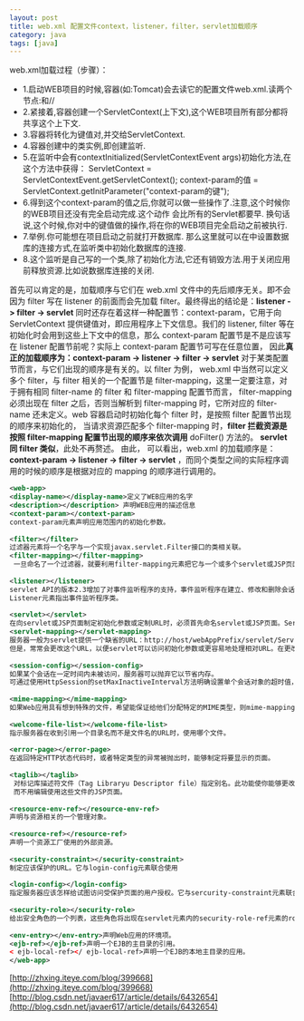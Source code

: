 ```yaml
---
layout: post
title: web.xml 配置文件context，listener，filter，servlet加载顺序
category: java
tags: [java]
---
```

web.xml加载过程（步骤）： 
* 1.启动WEB项目的时候,容器(如:Tomcat)会去读它的配置文件web.xml.读两个节点:和//<context-param></context-param>
* 2.紧接着,容器创建一个ServletContext(上下文),这个WEB项目所有部分都将共享这个上下文. 
* 3.容器将<context-param></context-param>转化为键值对,并交给ServletContext. 
* 4.容器创建中的类实例,即创建监听. 
* 5.在监听中会有contextInitialized(ServletContextEvent args)初始化方法,在这个方法中获得： ServletContext = ServletContextEvent.getServletContext(); context-param的值 = ServletContext.getInitParameter("context-param的键"); 
* 6.得到这个context-param的值之后,你就可以做一些操作了.注意,这个时候你的WEB项目还没有完全启动完成.这个动作 会比所有的Servlet都要早. 换句话说,这个时候,你对<context-param>中的键值做的操作,将在你的WEB项目完全启动之前被执行. 
* 7.举例.你可能想在项目启动之前就打开数据库. 那么这里就可以在<context-param>中设置数据库的连接方式,在监听类中初始化数据库的连接. 
* 8.这个监听是自己写的一个类,除了初始化方法,它还有销毁方法.用于关闭应用前释放资源.比如说数据库连接的关闭. 

首先可以肯定的是，加载顺序与它们在 web.xml 文件中的先后顺序无关。即不会因为 filter 写在 listener 的前面而会先加载 filter。最终得出的结论是：**listener -> filter -> servlet** 
同时还存在着这样一种配置节：context-param，它用于向 ServletContext 提供键值对，即应用程序上下文信息。我们的 listener, filter 等在初始化时会用到这些上下文中的信息，那么 context-param 配置节是不是应该写在 listener 配置节前呢？实际上 context-param 配置节可写在任意位置，
因此**真正的加载顺序为：context-param -> listener -> filter -> servlet** 对于某类配置节而言，与它们出现的顺序是有关的。以 filter 为例，
web.xml 中当然可以定义多个 filter，与 filter 相关的一个配置节是 filter-mapping，这里一定要注意，对于拥有相同 filter-name 的 filter 和 filter-mapping 配置节而言，
filter-mapping 必须出现在 filter 之后，否则当解析到 filter-mapping 时，它所对应的 filter-name 还未定义。web 容器启动时初始化每个 filter 时，是按照 filter 配置节出现的顺序来初始化的，
当请求资源匹配多个 filter-mapping 时，**filter 拦截资源是按照 filter-mapping 配置节出现的顺序来依次调用** doFilter() 方法的。 **servlet 同 filter 类似**，此处不再赘述。 由此，
可以看出，web.xml 的加载顺序是：**context-param -> listener -> filter -> servlet** ，而同个类型之间的实际程序调用的时候的顺序是根据对应的 mapping 的顺序进行调用的。

```xml
<web-app>     
<display-name></display-name>定义了WEB应用的名字     
<description></description> 声明WEB应用的描述信息     
<context-param></context-param>   
context-param元素声明应用范围内的初始化参数。     
  
<filter></filter>   
过滤器元素将一个名字与一个实现javax.servlet.Filter接口的类相关联。     
<filter-mapping></filter-mapping>  
 一旦命名了一个过滤器，就要利用filter-mapping元素把它与一个或多个servlet或JSP页面相关联。     
  
<listener></listener>  
servlet API的版本2.3增加了对事件监听程序的支持，事件监听程序在建立、修改和删除会话或servlet环境时得到通知。     
Listener元素指出事件监听程序类。     
  
<servlet></servlet>   
在向servlet或JSP页面制定初始化参数或定制URL时，必须首先命名servlet或JSP页面。Servlet元素就是用来完成此项任务的。     
<servlet-mapping></servlet-mapping>   
服务器一般为servlet提供一个缺省的URL：http://host/webAppPrefix/servlet/ServletName。     
但是，常常会更改这个URL，以便servlet可以访问初始化参数或更容易地处理相对URL。在更改缺省URL时，使用servlet-mapping元素。     
    
<session-config></session-config>  
如果某个会话在一定时间内未被访问，服务器可以抛弃它以节省内存。     
可通过使用HttpSession的setMaxInactiveInterval方法明确设置单个会话对象的超时值，或者可利用session-config元素制定缺省超时值。     
    
<mime-mapping></mime-mapping>  
如果Web应用具有想到特殊的文件，希望能保证给他们分配特定的MIME类型，则mime-mapping元素提供这种保证。     
  
<welcome-file-list></welcome-file-list>  
指示服务器在收到引用一个目录名而不是文件名的URL时，使用哪个文件。     
  
<error-page></error-page>  
在返回特定HTTP状态代码时，或者特定类型的异常被抛出时，能够制定将要显示的页面。     
  
<taglib></taglib>  
 对标记库描述符文件（Tag Libraryu Descriptor file）指定别名。此功能使你能够更改TLD文件的位置，     
 而不用编辑使用这些文件的JSP页面。     
  
<resource-env-ref></resource-env-ref>  
声明与资源相关的一个管理对象。     
  
<resource-ref></resource-ref>  
声明一个资源工厂使用的外部资源。     
  
<security-constraint></security-constraint>  
制定应该保护的URL。它与login-config元素联合使用     
  
<login-config></login-config>  
指定服务器应该怎样给试图访问受保护页面的用户授权。它与sercurity-constraint元素联合使用。    
   
<security-role></security-role>  
给出安全角色的一个列表，这些角色将出现在servlet元素内的security-role-ref元素的role-name子元素中。分别地声明角色可使高级IDE处理安全信息更为容易。     
  
<env-entry></env-entry>声明Web应用的环境项。     
<ejb-ref></ejb-ref>声明一个EJB的主目录的引用。     
< ejb-local-ref></ ejb-local-ref>声明一个EJB的本地主目录的应用。     
</web-app> 
```

[http://zhxing.iteye.com/blog/399668](http://zhxing.iteye.com/blog/399668) [http://blog.csdn.net/javaer617/article/details/6432654](http://blog.csdn.net/javaer617/article/details/6432654)
